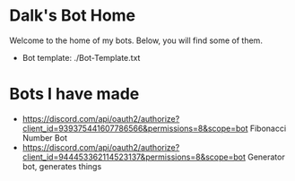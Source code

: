 # Dalk's Bot Home
Welcome to the home of my bots. Below, you will find some of them.
- Bot template: ./Bot-Template.txt
# Bots I have made
- https://discord.com/api/oauth2/authorize?client_id=939375441607786566&permissions=8&scope=bot Fibonacci Number Bot
- https://discord.com/api/oauth2/authorize?client_id=944453362114523137&permissions=8&scope=bot Generator bot, generates things